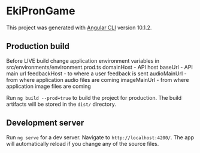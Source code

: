 # EkiPronGame

This project was generated with [Angular CLI](https://github.com/angular/angular-cli) version 10.1.2.

## Production build

Before LIVE build change application environment variables in src/environments/environment.prod.ts
domainHost - API host
baseUrl - API main url
feedbackHost - to where a user feedback is sent
audioMainUrl - from where application audio files are coming
imageMainUrl - from where application image files are coming

Run `ng build --prod=true` to build the project for production. The build artifacts will be stored in the `dist/` directory.

## Development server

Run `ng serve` for a dev server. Navigate to `http://localhost:4200/`. The app will automatically reload if you change any of the source files.
